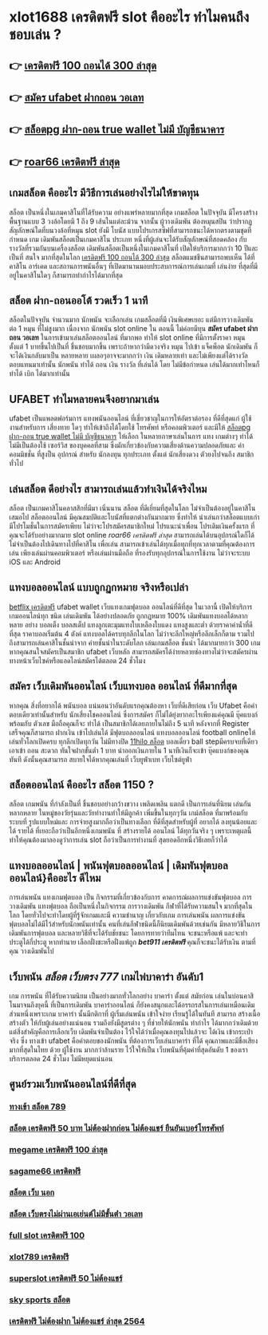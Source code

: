 # xlot1688 เครดิตฟรี  slot  คืออะไร ทำไมคนถึงชอบเล่น ?

## 👉 [เครดิตฟรี 100 ถอนได้ 300 ล่าสุด](https://mabet.net/)
## 👉 [สมัคร ufabet ฝากถอน วอเลท](https://member.mabet.net/?action=login)
## 👉 [สล็อตpg ฝาก-ถอน true wallet ไม่มี บัญชีธนาคาร](https://bio.link/tisawago)
## 👉 [roar66 เครดิตฟรี ล่าสุด](https://mabet.net/)

##  เกมสล็อต คืออะไร มีวิธีการเล่นอย่างไรไม่ให้ขาดทุน

 สล็อต เป็นหนึ่งในเกมคาสิโนที่ได้รับความ อย่างแพร่หลายมากที่สุด เกมสล็อต ในปัจจุบัน มีโครงสร้างพื้นฐานแบบ 3 วงล้อโดยมี 1 ถึง 9 เส้นในแต่ละม้วน จากนั้น ผู้วางเดิมพัน ต้องหมุนสปิน ว่าปรากฏสัญลักษณ์ใดที่บนวงล้อที่หมุน  slot ยังมี โบนัส แบบโปรเกรสซีฟที่สามารถชนะได้หากตรงตามชุดที่กำหนด เกม เดิมพันสล็อตเป็นเกมคาสิโน ประเภท หนึ่งที่ผู้เล่นจะได้รับสัญลักษณ์ที่สอดคล้อง กับรางวัลที่รวมกันบนเครื่องสล็อต เดิมพันสล็อตเป็นหนึ่งในเกมคาสิโนที่ เปิดให้บริการมากกว่า 10 ปีและเป็นที่ สนใจ มากที่สุดในโลก [เครดิตฟรี 100 ถอนได้ 300 ล่าสุด](https://member.mabet.net/?action=login) สล็อตแมชชีนสามารถพบเห็น ได้ที่คาสิโน อาร์เคด และสถานการพนันอื่นๆ ที่เปิดมานานมอบประสบการณ์การเล่นเกมที่ เล่นง่าย ที่สุดที่มีอยู่ในคาสิโนใดๆ ก็สามารถทำกำไรได้มากที่สุด 

##  สล็อต  ฝาก-ถอนออโต้ รวดเร็ว 1 นาที

 สล็อตในปัจจุบัน   จำนวนมาก นักพนัน จะเลือกเล่น  เกมสล็อตที่มี เงินพิเศษเยอะ แต่มีการวางเดิมพัน ต่อ 1 หมุน  ที่ไม่สูงมาก เนื่องจาก นักพนัน  slot online ใน ตอนนี้  ไม่ค่อยมีทุน  **สมัคร ufabet ฝากถอน วอเลท** ในการเข้ามาเล่นสล็อตออนไลน์ ที่มากพอ ทำให้ slot online ที่มีการตั้งราคา หมุน  ตั้งแต่ 1 บาทขึ้นไปเป็นที่ ชื่นชอบมากขึ้น เพราะถ้าหากว่ามีดวงจริง หมุน ไปเข้า แจ็คพ็อต  นักเดิมพัน ก็จะได้เงินกลับมาเป็น หลายหลาย เผลอๆอาจจะมากกว่า  เงิน เดิมหลายเท่า และไม่เพียงแต่ได้รางวัล ตอบแทนมาเท่านั้น  นักพนัน  ทำได้ ถอน เงิน รางวัล ที่เล่นได้ โดย ไม่มีข้อกำหนด  เล่นได้มากเท่าไหนก็ ทำได้  เบิก ได้มากเท่านั้น


## UFABET ทำไมหลายคนจึงอยากมาเล่น
ufabet  เป็นแพลตฟอร์มการ แทงพนันออนไลน์ ที่เชี่ยวชาญในการให้อัตราต่อรอง ที่ดีที่สุดแก่ ผู้ใช้งานสำหรับการ เสี่ยงทาย ใดๆ   ทำให้เข้าถึงได้โดยใช้ โทรศัพท์ หรือคอมพิวเตอร์ และมีให้ [สล็อตpg ฝาก-ถอน true wallet ไม่มี บัญชีธนาคาร](https://mabet.net/)  ให้เลือก ในหลายภาษาเล่นในการ  แทง เกมต่างๆ  ทำได้  ไม่มีเป็นต้องใช้ เซอร์วิส ของบุคคลที่สาม ซึ่งมักเกี่ยวข้องกับความเสี่ยงด้านความปลอดภัยและ ค่าคอมมิชชั่น ที่สูงป็น อุปกรณ์ สำหรับ  นักลงทุน ทุกประเภท ตั้งแต่ นักเสี่ยงดวง ตัวยงไปจนถึง สมาชิกทั่วไป


## เล่นสล็อต ดีอย่างไร สามารถเล่นแล้วทำเงินได้จริงไหม

สล็อต เป็นเกมคาสิโนคลาสสิกที่มีมา เนิ่นนาน  สล็อต  ที่ดีเยี่ยมที่สุดในโลก ไม่จำเป็นต้องอยู่ในคาสิโนเสมอไป สล็อตออนไลน์ มีคุณสมบัติและโบนัสที่แตกต่างกันมากมาย ซึ่งทำให้ น่าเล่นกว่าสล็อตแบบเก่า  มีโปรโมชั่นในการสมัครเพียบ ไม่ว่าจะโปรสมัครสมาชิกใหม่ โปรแนะนำเพื่อน โปรเติมเงินครั้งแรก ที่คุณจะได้รับอย่างมากมาย   slot online *roar66 เครดิตฟรี ล่าสุด* สามารถเล่นได้บนอุปกรณ์ใดก็ได้ ไม่จำเป็นต้องไปเดินทางไปที่คาสิโน เพื่อเล่น สามารถเข้าเล่นได้ทุกเมื่อทุกที่ทุกเวลาตามที่คุณต้องการเล่น เพียงเล่นผ่านคอมพิวเตอร์ หรือเล่นผ่านมือถือ ที่รองรับทุกอุปกรณ์ในการใช้งาน ไม่ว่าจะระบบ iOS และ Android

## แทงบอลออนไลน์ แบบถูกฏกหมาย จริงหรือเปล่า

 [betflix เครดิตฟรี](https://mabet.net/credit-free-new/) ufabet wallet  เว็บแทงเกมฟุตบอล ออนไลน์ที่ดีที่สุด ในเวลานี้ เปิดให้บริการเกมออนไลน์ทุก ชนิด   เล่นเดิมพัน ได้อย่างปลอดภัย ถูกกฏหมาย 100% เดิมพันแทงบอลได้หลากหลาย  อย่าง บอลเต็ง บอลสเต็ป แทงลูกเตะมุมแทงใบเหลืองใบแดง แทงสูงและต่ำ ด้วยราคาค่าน้ำที่ดีที่สุด ราคาบอลเริ่มต้น 4 ตังค์ แทงบอลได้ครบทุกลีกในโลก ไม่ว่าจะลีกใหญ่หรือลีกเล็กก็ตาม รวมไปถึงสามารถเล่นคาสิโนชั้นนำจาก ค่ายชั้นนำในระดับโลก  เล่นเกมสล็อต ชั้นนำ ได้มากมายกว่า 300 เกม หากคุณสนใจสมัครเป็นสมาชิก  ufabet เว็บหลัก  สามารถสมัครได้ง่ายหลายช่องทางไม่ว่าจะสมัครผ่านทางหน้าเว็บไซค์หรือแอดไลน์สมัครได้ตลอด 24 ชั่วโมง

## สมัคร เว็บเดิมพันออนไลน์ เว็บแทงบอล ออนไลน์ ที่ดีมากที่สุด 

หากคุณ สิ่งที่อยากได้  พนันบอล  แน่นอนว่าอันดับแรกคุณต้องหา เว็บที่ดีเสียก่อน เว็บ Ufabet คือคำตอบเดียวเท่านั้นสำหรับ นักเสี่ยงโชคออนไลน์ ซึ่งการสมัคร ก็ไม่ได้ยุ่งยากอะไรเพียงแค่คุณมี บุ๊คแบงก์พร้อมกับ ตัวเลข  มือถือคุณก็จะ ทำได้  เป็นสมาชิกได้เลยภายในไม่ถึง 5 นาที หลังจากที่ Register เสร็จคุณก็สามารถ ฝากเงิน เข้าไปเล่นได้ มีฟุตบอลออนไลน์ แทงบอลออนไลน์ football onlineให้เล่นทั่วโลกเปิดครบ ทุกลีกเปิดทุกวัน ไม่มีทางปิด  [11hilo สล็อต](https://mabet.net/credit-free-100/) บอลเดี่ยว ball stepมีครบจบที่เดียว   เอาเข้า ถอน สะดวก ทันใจฝากขั้นต่ำ 1 บาท  นำออกเงินภายใน 1 นาทีเงินก็จะเข้า บุ๊คแบงก์ของคุณทันที  ดังนั้นคุณสามารถ สบายใจได้หากคุณเล่นที่ เว็บยูฟ่าเบท เว็บไซต์ยูฟ่า

## สล็อตออนไลน์ คืออะไร **สล็อต 1150** ?

สล็อต  เกมพนัน ที่กำลังเป็นที่ ชื่นชอบอย่างกว้างขวาง  เพลิดเพลิน   แตกดี  เป็นการเล่นที่นิยม เล่นกัน หลากหลาย ในหมู่ของวัยรุ่นและวัยทำงานทำให้มีลูกค้า เพิ่มขึ้นในทุกๆวัน  เกม์สล็อต ที่มาพร้อมกับระบบที่ รูปแบบใหม่และ การจ่ายสูงมากถือว่าเป็นทางเลือก ที่ดีที่สุดสำหรับผู้ที่ อยากได้ ลงทุนน้อยและได้ รายได้ ที่เยอะถือว่าเป็นอีกหนึ่งเกมพนัน ที่ สร้างรายได้ ออนไลน์ ได้ทุกวันจริง ๆ เพราะเหตุผลนี้ทำให้คุณต้องมาลองดูว่าการเล่น slot ถือว่าเป็นการทำงานที่ สุดยอดอีกหนึ่งวิธีเลยก็ว่าได้

## แทงบอลออนไลน์ | พนันฟุตบอลออนไลน์ | เดิมพันฟุตบอลออนไลน์}คืออะไร  ดีไหม 

 การเล่นพนัน แทงเกมฟุตบอล เป็น กิจกรรมที่เกี่ยวข้องกับการ  คาดการณ์ผลการแข่งขันฟุตบอล  การวางเดิมพัน  แทงฟุตบอล ถือเป็นหนึ่งในกิจกรรม การวางเดิมพัน กีฬาที่ได้รับความสนใจ มากที่สุดในโลก โดยทั่วไปจะทำโดยผู้ที่รู้จักเกมและมี ความชำนาญ เกี่ยวกับเกม  การเล่นพนัน ผลการแข่งขันฟุตบอลไม่ได้มีไว้สำหรับนักพนันเท่านั้น คนที่เล่นกีฬาชนิดนี้ก็นิยมเดิมพันด้วยเช่นกัน มีหลายวิธีในการเดิมพันการฟุตบอล และหลายวิธีที่จะได้รับชัยชนะ โดยการทายว่าทีมไทน จะชนะหรือแพ้ และจะทำประตูได้กี่ประตู หากทำนาย เลือกฝั่งชะหรือฝั่งแพ้ถูก ***bet911 เครดิตฟรี*** คุณก็จะชนะได้รับเงิน ตามที่คุณ วางเดิมพันไป

## เว็บพนัน  *สล็อต เว็บตรง 777* เกมไพ่บาคาร่า  อันดับ1

เกม การพนัน ที่ได้รับความนิยม เป็นอย่างมากทั่วโลกอย่าง  บาคาร่า ตั้งแต่ สมัยก่อน เล่นในบ่อนคาสิโนมาจนถึงยุคนี้ ที่เป็นการเดิมพัน บาคาร่าออนไลน์ ก็ยังคงสนุกและได้อรรถรสในการเล่นเหมือนเดิม ส่วนหนึ่งเพราะเกม บาคาร่า นั้นมีกติกาที่ ผู้เริ่มเล่นพนัน  เข้าใจง่าย  เรียนรู้ได้ในทันที  สามารถ สร้างเนื้อสร้างตัว ให้กับผู้เล่นอย่างแน่นอน  รวมถึงยังมีสูตรต่าง ๆ ที่ช่วยให้นักพนัน ทำกำไร ได้มากกว่าเดิมด้วย แต่สิ่งสำคัญคือการเลือกเว็บ เดิมพันจำเป็นต้อง ไว้ใจได้ว่าเมื่อคุณลงทุนไปแล้วจะ ได้เงิน เข้ากระเป๋าจริง ซึ่ง  ทางเข้า ufabet  คือคำตอบของนักพนัน ที่ต้องการเว็บเล่นบาคาร่า ที่ได้ คุณภาพและมีชื่อเสียงมากที่สุดในไทย ด้วย ผู้ใช้งาน มากกว่าล้านราย ไว้ใจให้เป็น  เว็บพนันที่คุ้มค่าที่สุดอันดับ 1 ของเรา บริการตลอด 24 ชั่วโมง ไม่มีหยุดแน่นอน

## ศูนย์รวมเว็บพนันออนไลน์ที่ดีที่สุด

### [ทางเข้า สล็อต 789](https://atom.io/themes/MABET.net%20สล็อตเว็บตรง%20ufa356%20สล็อต%20008%20สล็อต%20สล็อตอตกหนัก%2020รับ100)
### [สล็อต เครดิตฟรี 50 บาท ไม่ต้องฝากก่อน ไม่ต้องแชร์ ยืนยันเบอร์โทรศัพท์](https://atom.io/themes/MABET.net%20สล็อตเว็บตรง%20เครดิตฟรี300ไม่ต้องฝากไม่ต้องแชร์แค่สมัคร%202022%20008%20สล็อต%20สล็อตอตกหนัก%2020รับ100)
### [megame เครดิตฟรี 100 ล่าสุด](https://atom.io/themes/MABET.net%20สล็อตเว็บตรง%20dg%20grand%20เครดิตฟรี%2050%20008%20สล็อต%20สล็อตอตกหนัก%2020รับ100)
### [sagame66 เครดิตฟรี](https://atom.io/themes/MABET.net%20สล็อตเว็บตรง%20สมัคร%20ufabet%20ฝากถอน%20wallet%20ไม่มีขั้นต่ำ%20008%20สล็อต%20สล็อตอตกหนัก%2020รับ100)
### [สล็อต เว็บ นอก](https://atom.io/themes/MABET.net%20สล็อตเว็บตรง%20superslot%20เครดิตฟรี%2050%20ล่าสุด%202021%20008%20สล็อต%20สล็อตอตกหนัก%2020รับ100)
### [สล็อต เว็บตรงไม่ผ่านเอเย่นต์ไม่มีขั้นต่ํา วอเลท](https://atom.io/themes/MABET.net%20สล็อตเว็บตรง%20b2y%20เครดิตฟรี%20008%20สล็อต%20สล็อตอตกหนัก%2020รับ100)
### [full slot เครดิตฟรี 100](https://atom.io/themes/MABET.net%20สล็อตเว็บตรง%20สล็อต%20xo%20ฝาก%2020%20รับ100%20008%20สล็อต%20สล็อตอตกหนัก%2020รับ100)
### [xlot789 เครดิตฟรี](https://atom.io/themes/MABET.net%20สล็อตเว็บตรง%20gclub%20เครดิตฟรี%20ถอนได้%202020%20008%20สล็อต%20สล็อตอตกหนัก%2020รับ100)
### [superslot เครดิตฟรี 50 ไม่ต้องแชร์](https://atom.io/themes/MABET.net%20สล็อตเว็บตรง%20เครดิตฟรี%20avg168slot%20008%20สล็อต%20สล็อตอตกหนัก%2020รับ100)
### [sky sports สล็อต](https://atom.io/themes/MABET.net%20สล็อตเว็บตรง%20เครดิตฟรี500%20008%20สล็อต%20สล็อตอตกหนัก%2020รับ100)
### [เครดิตฟรี ไม่ต้องฝาก ไม่ต้องแชร์ ล่าสุด 2564](https://atom.io/themes/MABET.net%20สล็อตเว็บตรง%20สล็อต%20royal%20008%20สล็อต%20สล็อตอตกหนัก%2020รับ100)
